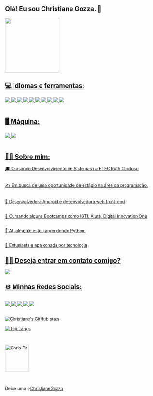 

##  Olá! Eu sou Christiane Gozza. 🌻

<A href="https://github.com/chritianegozza" >
  <img height = "180em" src = "https://avatars.githubusercontent.com/u/72118415?v=4">
  
<div>


  ## 💻 Idiomas e ferramentas:


<div display = "flex">
  <img src = "https://img.shields.io/badge/html5%20-%23E34F26.svg?&style=for-the-badge&logo=html5&logoColor=white">
  <img src = "https://img.shields.io/badge/css3%20-%231572B6.svg?&style=for-the-badge&logo=css3&logoColor=white">
  <img src = "https://img.shields.io/badge/javascript-%23F7DF1E.svg?&style=for-the-badge&logo=javascript&logoColor=black&labelColor=black">
  <img src = "https://img.shields.io/badge/python%20-%2314354C.svg?&style=for-the-badge&logo=python&logoColor=white">
  <img src = "https://img.shields.io/badge/Java%20-%2300599C.svg?&style=for-the-badge&logo=java&logoColor=white">
  <img src = "https://img.shields.io/badge/PHPjs%20-%2335495e.svg?&style=for-the-badge&logo=PHP&logoColor=%234FC08D">
  <img src = "https://img.shields.io/badge/git%20-%23F05033.svg?&style=for-the-badge&logo=git&logoColor=white" />
  <img src = "https://img.shields.io/badge/github%20-%23121011.svg?&style=for-the-badge&logo=github&logoColor=white" />
  <img src = "https://img.shields.io/badge/figma%20-%23F24E1E.svg?&style=for-the-badge&logo=figma&logoColor=white" />
  <img src = "https://img.shields.io/badge/markdown-%23000000.svg?&style=for-the-badge&logo=markdown&logoColor=white" />
</div>
<br/>


 ## 🖥️  Máquina:
<div display = "flex">
  <img src = "https://img.shields.io/badge/windows-MSI%20GL63%208RC-%23F50F0F.svg?&style=for-the-badge&logo=windows&logoColor=white" />
  <img src = "https://img.shields.io/badge/ubuntu-MSI%20GL63%208RC-%23dd4814.svg?&style=for-the-badge&logo=ubuntu&logoColor=white">
  
</div>
<br>

  
   ## 👩‍💻 Sobre mim: 

  <p>🎓 Cursando Desenvolvimento de Sistemas na ETEC Ruth Cardoso</p>

  <br>✍️ Em busca de uma oportunidade de estágio na área da programação.<br>
   
  <br>🍒 Desenvolvedora Android e desenvolvedora web front-end</br>
   
  <br>💼 Cursando alguns Bootcamps como IGTI, Alura, Digital Innovation One</br>

  <br>🚀 Atualmente estou aprendendo Python.</br>
  
  <br>👩 Entusiasta e apaixonada por tecnologia</br> 
   

  ## 🤝🏻 Deseja entrar em contato comigo?
   

  <img src = "https://cdn.streamelements.com/uploads/e18015f5-0608-4c54-97dd-d236f8206e1d.gif">
                                             

   ## ⚙️  Minhas Redes Sociais:
  

<div>
 <br>
<a href="https://www.linkedin.com/in/christiane-gozza"><img src = "https://img.shields.io/badge/-Linkedin-%23333?style=for-the-badge&logo=linkedin&logoColor=white" target =" _ blank"> </a><a href="https://www.instagram.com/annemoom/"> <img src = "https://img.shields.io/badge/-Instagram-%23E4405F?style=for-the-emblema&logo=instagram&logoColor=white" target = "_blank "></a><a href="https://www.youtube.com/channel/UCJdku_MHhU-XO8-jaMNcGWw"> <img src = "https://img.shields.io/badge/-Youtube-%23333?style=for-the-badge&logo=youtube&logoColor=white" target = "_blank "> </a><a href="https://discord.gg/93bPG5Hf"> <img src = "https://img.shields.io/badge/-Discord-%7289DA?style=for-the-badge&logo=discord&logoColor=white" target = "_blank"> <a href = "mailto:christianenatachag@gmail"> <img src = "https://img.shields.io/badge/-Gmail-%23333?style=for-the-badge&logo=gmail&logoColor=white" target = "_ blank"> </a>

</div>

</br>


[![Christiane's GitHub stats](https://github-readme-stats.vercel.app/api?username=chritianegozza)](https://github.com/chritianegozza/github-readme-stats)

[![Top Langs](https://github-readme-stats.vercel.app/api/top-langs/?username=chritianegozza&layout=compact)](https://github.com/chritianegozza/github-readme-stats)



<br>


 <p><img align = "center" alt = "Chris-Ts" height = "90" width = "80" src = "https://media.tenor.com/images/d139e96072bae377be522258f7128881/tenor.gif"></p>
  

</div>

  
     
  <br>



Deixe uma ⭐️[ChristianeGozza](https://github.com/chritianegozza)

